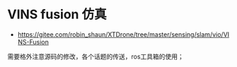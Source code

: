 # VINS fusion 仿真

* https://gitee.com/robin_shaun/XTDrone/tree/master/sensing/slam/vio/VINS-Fusion

需要格外注意源码的修改，各个话题的传送，ros工具箱的使用；

